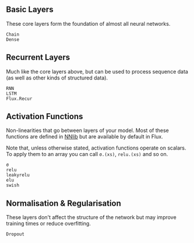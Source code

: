 ## Basic Layers

These core layers form the foundation of almost all neural networks.

```@docs
Chain
Dense
```

## Recurrent Layers

Much like the core layers above, but can be used to process sequence data (as well as other kinds of structured data).

```@docs
RNN
LSTM
Flux.Recur
```

## Activation Functions

Non-linearities that go between layers of your model. Most of these functions are defined in [NNlib](https://github.com/FluxML/NNlib.jl) but are available by default in Flux.

Note that, unless otherwise stated, activation functions operate on scalars. To apply them to an array you can call `σ.(xs)`, `relu.(xs)` and so on.

```@docs
σ
relu
leakyrelu
elu
swish
```

## Normalisation & Regularisation

These layers don't affect the structure of the network but may improve training times or reduce overfitting.

```@docs
Dropout
```
